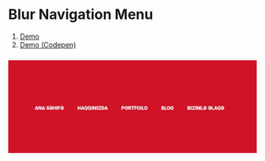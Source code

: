 # Blur Navigation Menu
1. [Demo](https://fuadsuleymanli.com/Demos/blurnavigationmenu) 
2. [Demo (Codepen)](https://codepen.io/fuads062/pen/NWdgbWR)

###

![ScreenShot](screenshot.gif)


